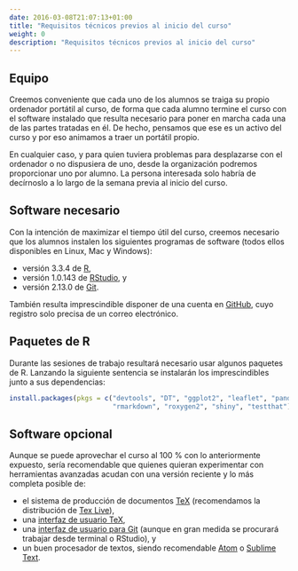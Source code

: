 ```yaml
---
date: 2016-03-08T21:07:13+01:00
title: "Requisitos técnicos previos al inicio del curso"
weight: 0
description: "Requisitos técnicos previos al inicio del curso"
---
```


## Equipo

Creemos conveniente que cada uno de los alumnos se traiga su propio ordenador portátil al curso, de forma que cada alumno termine el curso con el software instalado que resulta necesario para poner en marcha cada una de las partes tratadas en él. De hecho, pensamos que ese es un activo del curso y por eso animamos a traer un portátil propio.

En cualquier caso, y para quien tuviera problemas para desplazarse con el ordenador o no dispusiera de uno, desde la organización podremos proporcionar uno por alumno. La persona interesada solo habría de decírnoslo a lo largo de la semana previa al inicio del curso.

## Software necesario

Con la intención de maximizar el tiempo útil del curso, creemos necesario que los alumnos instalen los siguientes programas de software (todos ellos disponibles en Linux, Mac y Windows):

- versión 3.3.4 de [R](https://cran.r-project.org/),
- versión 1.0.143 de [RStudio](https://www.rstudio.com/products/rstudio/download/), y
- versión 2.13.0 de [Git](https://git-scm.com/downloads).

También resulta imprescindible disponer de una cuenta en [GitHub](https://github.com/), cuyo registro solo precisa de un correo electrónico.

## Paquetes de R

Durante las sesiones de trabajo resultará necesario usar algunos paquetes de R. Lanzando la siguiente sentencia se instalarán los imprescindibles junto a sus dependencias:

```r
install.packages(pkgs = c("devtools", "DT", "ggplot2", "leaflet", "pander", "plotly",
                          "rmarkdown", "roxygen2", "shiny", "testthat"))
```

## Software opcional

Aunque se puede aprovechar el curso al 100 % con lo anteriormente expuesto, sería recomendable que quienes quieran experimentar con herramientas avanzadas acudan con una versión reciente y lo más completa posible de:

- el sistema de producción de documentos [TeX](https://es.wikipedia.org/wiki/TeX) (recomendamos la distribución de [Tex Live](https://tug.org/texlive/acquire-netinstall.html)),
- una [interfaz de usuario TeX](http://www.texstudio.org/),
- una [interfaz de usuario para Git](https://git-scm.com/downloads/guis) (aunque en gran medida se procurará trabajar desde terminal o RStudio), y
- un buen procesador de textos, siendo recomendable [Atom](https://atom.io/) o [Sublime Text](https://www.sublimetext.com/).
